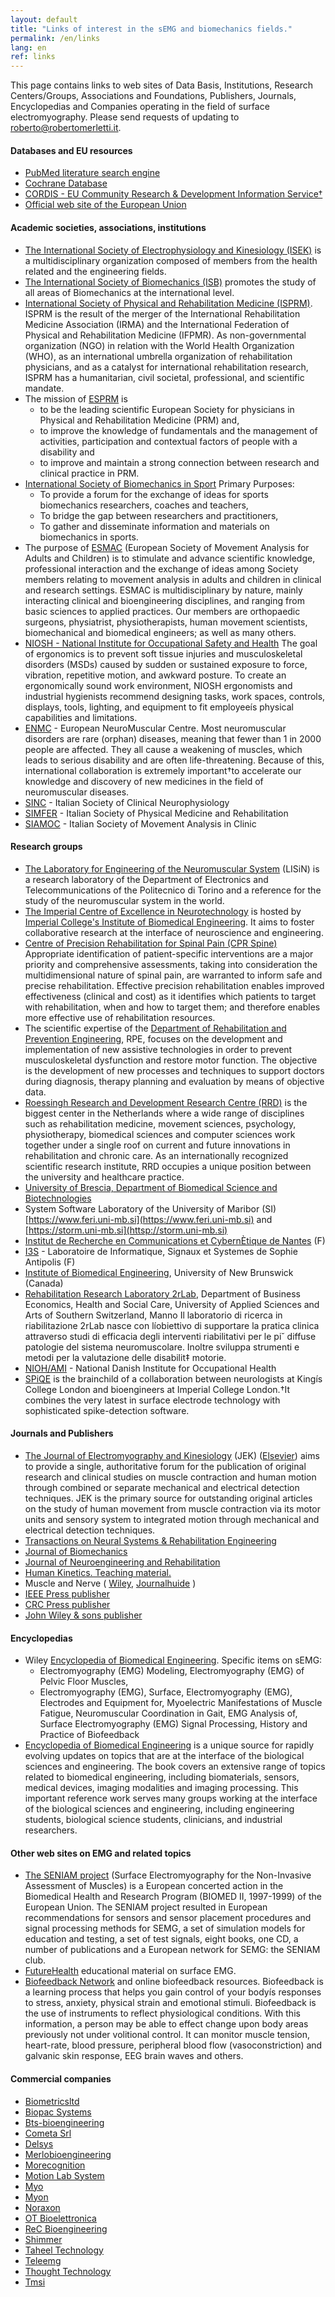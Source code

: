 ```yaml
---
layout: default
title: "Links of interest in the sEMG and biomechanics fields."
permalink: /en/links
lang: en
ref: links
---
```


This page contains links to web sites of Data Basis, Institutions, Research Centers/Groups, Associations and Foundations, Publishers, Journals, Encyclopedias and Companies operating in the field of surface electromyography.  Please send requests of updating to roberto@robertomerletti.it.


#### Databases and EU resources

- [PubMed literature search engine](https://www.ncbi.nlm.nih.gov/pubmed/)
- [Cochrane Database](https://www.cochrane.org)
- [CORDIS - EU Community Research & Development Information Service†](https://cordis.europa.eu/projects/en )
- [Official web site of the European Union](https://europa.eu/european-union/index_en)


#### Academic societies, associations, institutions

- [The International Society of Electrophysiology and Kinesiology (ISEK)](https://isek.org/) is a multidisciplinary organization composed of members from the health related and the engineering fields. 
- [The International Society of Biomechanics (ISB)](https://isbweb.org/) promotes the study of all areas of Biomechanics at the international level.
- [International Society of Physical and Rehabilitation Medicine (ISPRM)](https://www.isprm.org/). ISPRM is the result of the merger of the International Rehabilitation Medicine Association (IRMA) and the International Federation of Physical and Rehabilitation Medicine (IFPMR). As non-governmental organization (NGO) in relation with the World Health Organization (WHO), as an international umbrella organization of rehabilitation physicians, and as a catalyst for international rehabilitation research, ISPRM has a humanitarian, civil societal, professional, and scientific mandate.
- The mission of [ESPRM](https://www.esprm.net/) is 
    - to be the leading scientific European Society for physicians in Physical and Rehabilitation Medicine (PRM) and,
    - to improve the knowledge of fundamentals and the management of activities, participation and contextual factors of people with a disability and 
    - to improve and maintain a strong connection between research and clinical practice in PRM.
- [International Society of Biomechanics in Sport](https://isbs.org/) Primary Purposes: 
    - To provide a forum for the exchange of ideas for sports biomechanics researchers, coaches and teachers, 
    - To bridge the gap between researchers and practitioners,
    - To gather and disseminate information and materials on biomechanics in sports.
- The purpose of [ESMAC](https://www.esmac.org) (European Society of Movement Analysis for Adults and Children) is to stimulate and advance scientific knowledge, professional interaction and the exchange of ideas among Society members relating to movement analysis in adults and children in clinical and research settings. ESMAC is multidisciplinary by nature, mainly interacting clinical and bioengineering disciplines, and ranging from basic sciences to applied practices. Our members are orthopaedic surgeons, physiatrist, physiotherapists, human movement scientists, biomechanical and biomedical engineers; as well as many others.
- [NIOSH - National Institute for Occupational Safety and Health](https://www.cdc.gov/niosh/topics/ergonomics) The goal of ergonomics is to prevent soft tissue injuries and musculoskeletal disorders (MSDs) caused by sudden or sustained exposure to force, vibration, repetitive motion, and awkward posture. To create an ergonomically sound work environment, NIOSH ergonomists and industrial hygienists recommend designing tasks, work spaces, controls, displays, tools, lighting, and equipment to fit employeeís physical capabilities and limitations. 
- [ENMC](https://www.enmc.org/default4.html) - European NeuroMuscular Centre. Most neuromuscular disorders are rare (orphan) diseases, meaning that fewer than 1 in 2000 people are affected. They all cause a weakening of muscles, which leads to serious disability and are often life-threatening. Because of this, international collaboration is extremely important†to accelerate our knowledge and discovery of new medicines in the field of neuromuscular diseases.
- [SINC](https://www.sinc-italia.it) - Italian Society of Clinical Neurophysiology
- [SIMFER](https://www.simfer.it) - Italian Society of Physical Medicine and Rehabilitation
- [SIAMOC](https://www.siamoc.it) - Italian Society of Movement Analysis in Clinic

#### Research groups

- [The Laboratory for Engineering of the Neuromuscular System](https://lisin.polito.it) (LISiN) is a research laboratory of the Department of Electronics and Telecommunications of the Politecnico di Torino and a reference for the study of the neuromuscular system in the world. 
- [The Imperial Centre of Excellence in Neurotechnology](https://www.imperial.ac.uk/neurotechnology) is hosted by [Imperial College's Institute of Biomedical Engineering](https://www.imperial.ac.uk/neuromuscular-rehab). It aims to foster collaborative research at the interface of neuroscience and engineering.  
- [Centre of Precision Rehabilitation for Spinal Pain (CPR Spine)](www.birmingham.ac.uk/cpr-spine) Appropriate identification of patient-specific interventions are a major priority and comprehensive assessments, taking into consideration the multidimensional nature of spinal pain, are warranted to inform safe and precise rehabilitation. Effective precision rehabilitation enables improved effectiveness (clinical and cost) as it identifies which patients to target with rehabilitation, when and how to target them; and therefore enables more effective use of rehabilitation resources.
- The scientific expertise of the [Department of Rehabilitation and Prevention Engineering](https://www.ame.rwth-aachen.de/cms/AME/Forschung/~nzic/RPE-Rehabilitations-und-Praeventionst/?lidx=1), RPE, focuses on the development and implementation of new assistive technologies in order to prevent musculoskeletal dysfunction and restore motor function. The objective is the development of new processes and techniques to support doctors during diagnosis, therapy planning and evaluation by means of objective data.
- [Roessingh Research and Development Research Centre (RRD)](https://www.rrd.nl) is the biggest center in the Netherlands where a wide range of disciplines such as rehabilitation medicine, movement sciences, psychology, physiotherapy, biomedical sciences and computer sciences work together under a single roof on current and future innovations in rehabilitation and chronic care. As an internationally recognized scientific research institute, RRD occupies a unique position between the university and healthcare practice.
- [University of Brescia, Department of Biomedical Science and Biotechnologies](https://www.med.unibs.it/dip/dip_SBB/index.html)
- System Software Laboratory of the University of Maribor (SI) [https://www.feri.uni-mb.si](https://www.feri.uni-mb.si) and [https://storm.uni-mb.si](httsp://storm.uni-mb.si)
- [Institut de Recherche en Communications et CybernÈtique de Nantes](https://www.irccyn.ec-nantes.fr) (F) 
- [I3S](https://www.i3s.unice.fr/en) - Laboratoire de Informatique, Signaux et Systemes de Sophie Antipolis (F)
- [Institute of Biomedical Engineering](https://www.unb.ca/web/biomed), University of New Brunswick (Canada)
- [Rehabilitation Research Laboratory 2rLab](https://www.supsi.ch/deass/ricerca/centri-competenze/laboratorio-di-ricerca-in-riabilitazione.html), Department of Business Economics, Health and Social Care, University of Applied Sciences and Arts of Southern Switzerland, Manno Il laboratorio di ricerca in riabilitazione 2rLab nasce con líobiettivo di supportare la pratica clinica attraverso studi di efficacia degli interventi riabilitativi per le pi˘ diffuse patologie del sistema neuromuscolare. Inoltre sviluppa strumenti e metodi per la valutazione delle disabilit‡ motorie.
- [NIOH/AMI](https://www.ami.dk/english/nyheder) - National Danish Institute for Occupational Health 
- [SPiQE](https://spiqe.co.uk/) is the brainchild of a collaboration between neurologists at Kingís College London and bioengineers at Imperial College London.†It combines the very latest in surface electrode technology with sophisticated spike-detection software.   

#### Journals and Publishers

- [The Journal of Electromyography and Kinesiology](https://isek.org/isek-journal/) (JEK) ([Elsevier](https://www.journals.elsevier.com/journal-of-electromyography-and-kinesiology)) aims to provide a single, authoritative forum for the publication of original research and clinical studies on muscle contraction and human motion through combined or separate mechanical and electrical detection techniques. JEK is the primary source for outstanding original articles on the study of human movement from muscle contraction via its motor units and sensory system to integrated motion through mechanical and electrical detection techniques.
- [Transactions on Neural Systems & Rehabilitation Engineering](https://tnsre.embs.org/)
- [Journal of Biomechanics](https://ees.elsevier.com/bm/)
- [Journal of Neuroengineering and Rehabilitation](https://www.editorialmanager.com/JNER)
- [Human Kinetics. Teaching material.](https://www.humankinetics.com)
- Muscle and Nerve ( [Wiley](https://onlinelibrary.wiley.com/journal/10974598), [Journalhuide](https://www.journalguide.com/journals/muscle-and-nerve) )
- [IEEE Press publisher](https://www.ieee.org/organizations/pubs/)
- [CRC Press publisher](https://www.crcpress.com)
- [John Wiley & sons publisher](https://www.wiley.com)

#### Encyclopedias

- Wiley [Encyclopedia of Biomedical Engineering](https://onlinelibrary.wiley.com/doi/abs/10.1002/9780471740360.ebs1156). Specific items on sEMG:
    - Electromyography (EMG) Modeling, Electromyography (EMG) of Pelvic Floor Muscles, 
    - Electromyography (EMG), Surface, Electromyography (EMG), Electrodes and Equipment for, Myoelectric Manifestations of Muscle Fatigue, Neuromuscular Coordination in Gait, EMG Analysis of, Surface Electromyography (EMG) Signal Processing,  History and Practice of Biofeedback
- [Encyclopedia of Biomedical Engineering](https://www.elsevier.com/books/encyclopedia-of-biomedical-engineering/narayan/978-0-12-804829-0) is a unique source for rapidly evolving updates on topics that are at the interface of the biological sciences and engineering. The book covers an extensive range of topics related to biomedical engineering, including biomaterials, sensors, medical devices, imaging modalities and imaging processing. This important reference work serves many groups working at the interface of the biological sciences and engineering, including engineering students, biological science students, clinicians, and industrial researchers.

#### Other web sites on EMG and related topics

- [The SENIAM project](https://www.seniam.org/) (Surface Electromyography for the Non-Invasive Assessment of Muscles) is a European concerted action in the Biomedical Health and Research Program (BIOMED II, 1997-1999) of the European Union. The SENIAM project resulted in European recommendations for sensors and sensor placement procedures and signal processing methods for SEMG, a set of simulation models for education and testing, a set of test signals, eight books, one CD, a number of publications and a European network for SEMG: the SENIAM club.
- [FutureHealth](https://www.futurehealth.org/semg.htm) educational material on surface EMG.
- [Biofeedback Network](https://www.biofeedback.net) and online biofeedback resources.  Biofeedback is a learning process that helps you gain control of your bodyís responses to stress, anxiety, physical strain and emotional stimuli.  Biofeedback is the use of instruments to reflect physiological conditions. With this information, a person may be able to effect change upon body areas previously not under volitional control. It can monitor muscle tension, heart-rate, blood pressure, peripheral blood flow (vasoconstriction) and galvanic skin response, EEG brain waves and others.

#### Commercial companies

- [Biometricsltd](https://www.biometricsltd.com)
- [Biopac Systems](https://www.biopac.com)
- [Bts-bioengineering](https://www.btsbioengineering.com)
- [Cometa Srl](https://www.cometasystems.com)
- [Delsys](https://www.delsys.com)
- [Merlobioengineering](https://merlobioengineering.com/)
- [Morecognition](https://www.morecognition.com)
- [Motion Lab System](https://www.motion-labs.com)
- [Myo](https://www.myo.com)
- [Myon](https://www.myon.ch)
- [Noraxon](https://www.noraxon.com)
- [OT Bioelettronica](https://www.otbioelettronica.it)
- [ReC Bioengineering](https://recbioengineering.com)
- [Shimmer](https://www.shimmersensing.com)
- [Taheel Technology](https://www.taheeltech.com)
- [Teleemg](https://www.teleemg.com)
- [Thought Technology](https://www.thoughttechnology.com)
- [Tmsi](https://www.tmsi.com)
